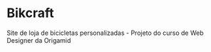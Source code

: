 # Bikcraft
 Site de loja de bicicletas personalizadas - Projeto do curso de Web Designer da Origamid
